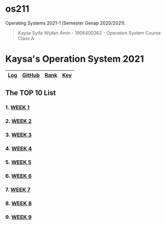 # os211
Operating Systems 2021-1 (Semester Genap 2020/2021).

> Kaysa Syifa Wijdan Amin - 1906400362 - Operation System Course Class A
> 

# Kaysa's Operation System 2021

[Log](TXT/mylog.txt) | [GitHub](https://github.com/kaysakay/os211) | [Rank](TXT/myrank.txt) | [Key](TXT/mypubkey.txt)
---|---|---|---

## The TOP 10 List

### 1. [WEEK 1](W01)
### 2. [WEEK 2](W02)
### 3. [WEEK 3](W03)
### 4. [WEEK 4](W04)
### 5. [WEEK 5](W05)
### 6. [WEEK 6](W06)
### 7. [WEEK 7](W07)
### 8. [WEEK 8](W08)
### 9. [WEEK 9](W09)
